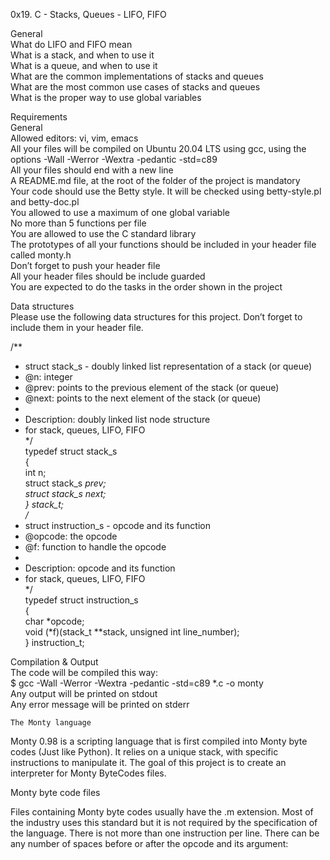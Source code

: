 0x19. C - Stacks, Queues - LIFO, FIFO  

General  
What do LIFO and FIFO mean  
What is a stack, and when to use it  
What is a queue, and when to use it  
What are the common implementations of stacks and queues  
What are the most common use cases of stacks and queues  
What is the proper way to use global variables  

Requirements  
General  
Allowed editors: vi, vim, emacs  
All your files will be compiled on Ubuntu 20.04 LTS using gcc, using the options -Wall -Werror -Wextra -pedantic -std=c89  
All your files should end with a new line  
A README.md file, at the root of the folder of the project is mandatory  
Your code should use the Betty style. It will be checked using betty-style.pl and betty-doc.pl  
You allowed to use a maximum of one global variable  
No more than 5 functions per file  
You are allowed to use the C standard library  
The prototypes of all your functions should be included in your header file called monty.h  
Don’t forget to push your header file  
All your header files should be include guarded  
You are expected to do the tasks in the order shown in the project  


Data structures  
Please use the following data structures for this project. Don’t forget to include them in your header file.  

/**  
 * struct stack_s - doubly linked list representation of a stack (or queue)  
 * @n: integer  
 * @prev: points to the previous element of the stack (or queue)  
 * @next: points to the next element of the stack (or queue)  
 *
 * Description: doubly linked list node structure  
 * for stack, queues, LIFO, FIFO  
 */  
typedef struct stack_s  
{  
        int n;  
        struct stack_s *prev;  
        struct stack_s *next;  
} stack_t;  
/**  
 * struct instruction_s - opcode and its function  
 * @opcode: the opcode  
 * @f: function to handle the opcode  
 *  
 * Description: opcode and its function  
 * for stack, queues, LIFO, FIFO  
 */  
typedef struct instruction_s  
{  
        char *opcode;  
        void (*f)(stack_t **stack, unsigned int line_number);  
} instruction_t;  

Compilation & Output  
    The code will be compiled this way:  
    $ gcc -Wall -Werror -Wextra -pedantic -std=c89 *.c -o monty  
    Any output will be printed on stdout  
    Any error message will be printed on stderr  

    The Monty language  
Monty 0.98 is a scripting language that is first compiled into Monty byte codes (Just like Python). It relies on a unique stack, with specific instructions to manipulate it. The goal of this project is to create an interpreter for Monty ByteCodes files.  

Monty byte code files  

Files containing Monty byte codes usually have the .m extension. Most of the industry uses this standard but it is not required by the specification of the language. There is not more than one instruction per line. There can be any number of spaces before or after the opcode and its argument:  
